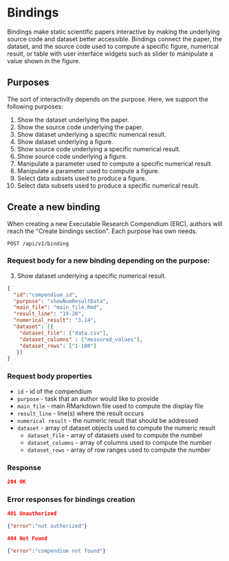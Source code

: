 # Bindings

Bindings make static scientific papers interactive by making the underlying source code and dataset better accessible. Bindings connect the paper, the dataset, and the source code used to compute a specific figure, numerical result, or table with user interface widgets such as slider to manipulate a value shown in the figure.

## Purposes
The sort of interactivity depends on the purpose. Here, we support the following purposes:

1. Show the dataset underlying the paper.
2. Show the source code underlying the paper.
3. Show dataset underlying a specific numerical result.
4. Show dataset underlying a figure.
5. Show source code underlying a specific numerical result.
6. Show source code underlying a figure.
7. Manipulate a parameter used to compute a specific numerical result.
8. Manipulate a parameter used to compute a figure.
9. Select data subsets used to produce a figure.
10. Select data subsets used to produce a specific numerical result.

## Create a new binding
When creating a new Executable Research Compendium (ERC), authors will reach the "Create bindings section". Each purpose has own needs.

`POST /api/v1/binding`

### Request body for a new binding depending on the purpose:

3. Show dataset underlying a specific numerical result.
```json
{
  "id":"compendium_id",
  "purpose": "showNumResultData",
  "main_file": "main_file.Rmd",
  "result_line": "19-20",
  "numerical_result": "3.14",
  "dataset": [{
    "dataset_file": ["data.csv"],
    "dataset_columns" : ["measured_values"],
    "dataset_rows": ["1-100"]
   }]  
}
```

### Request body properties

- `id` - id of the compendium
- `purpose` - task that an author would like to provide
- `main_file` - main RMarkdown file used to compute the display file
- `result_line` - line(s) where the result occurs
- `numerical result` - the numeric result that should be addressed
- `dataset` - array of dataset objects used to compute the numeric result  
  - `dataset_file` - array of datasets used to compute the number
  - `dataset_columns` - array of columns used to compute the number
  - `dataset_rows` - array of row ranges used to compute the number

### Response

```json
204 OK
```

### Error responses for bindings creation

```json
401 Unauthorized

{"error":"not authorized"}
```

```json
404 Not Found

{"error":"compendium not found"}
```
